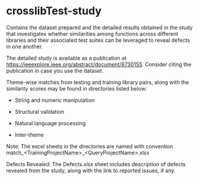 # crosslibTest-study
Contains the dataset prepared and the detailed results obtained in the study that investigates whether similarities among functions across different libraries and their associated test suites can be leveraged to reveal defects in one another.

The detailed study is available as a publication at https://ieeexplore.ieee.org/abstract/document/8730155. Consider citing the publication in case you use the dataset.

Theme-wise matches from testing and training library pairs, along with the similarity scores may be found in directories listed below:

- String and numeric manipulation

- Structural validation

- Natural language processing

- Inter-theme

Note: The excel sheets in the directories are named with convention match_\<TrainingProjectName\>_\<QueryProjectName\>.xlsx

Defects Revealed: The Defects.xlsx sheet includes description of defects revealed from the study, along with the link to reported issues, if any.
